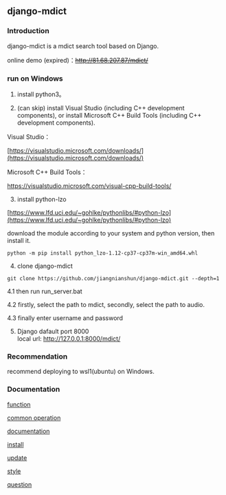 ﻿## django-mdict

### Introduction

django-mdict is a mdict search tool based on Django.

online demo (expired)：~~http://81.68.207.87/mdict/~~

### run on Windows

1. install python3。

2. (can skip) install Visual Studio (including C++ development components), or install Microsoft C++ Build Tools (including C++ development components).

Visual Studio：

[https://visualstudio.microsoft.com/downloads/](https://visualstudio.microsoft.com/downloads/)

Microsoft C++ Build Tools：

[https://visualstudio.microsoft.com/visual-cpp-build-tools/
](https://visualstudio.microsoft.com/visual-cpp-build-tools/
)

3. install python-lzo

[https://www.lfd.uci.edu/~gohlke/pythonlibs/#python-lzo](https://www.lfd.uci.edu/~gohlke/pythonlibs/#python-lzo)

download the module according to your system and python version, then install it.

```
python -m pip install python_lzo-1.12-cp37-cp37m-win_amd64.whl
```

4. clone django-mdict

```
git clone https://github.com/jiangnianshun/django-mdict.git --depth=1
```

4.1 then run run_server.bat

4.2 firstly, select the path to mdict, secondly, select the path to audio.

4.3 finally enter username and password

5. Django dafault port 8000
<br />local url: http://127.0.0.1:8000/mdict/
   
### Recommendation

recommend deploying to wsl1(ubuntu) on Windows.

### Documentation

[function](doc_func.md)

[common operation](doc_op.md)

[documentation](doc_index.md)

[install](doc_deploy.md)

[update](doc_update.md)

[style](doc_style.md)

[question](doc_question.md)

